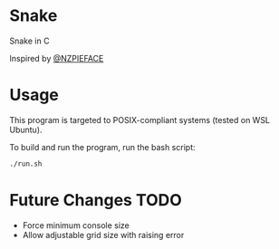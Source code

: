 # Snake

Snake in C

Inspired by [@NZPIEFACE](https://github.com/NZPIEFACE/snake)


# Usage

This program is targeted to POSIX-compliant systems (tested on WSL Ubuntu).

To build and run the program, run the bash script:
```sh
./run.sh
```

# Future Changes TODO

- Force minimum console size
- Allow adjustable grid size with raising error


